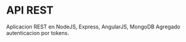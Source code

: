 # API REST 
Aplicacion REST en NodeJS, Express, AngularJS, MongoDB
Agregado autenticacion por tokens.
